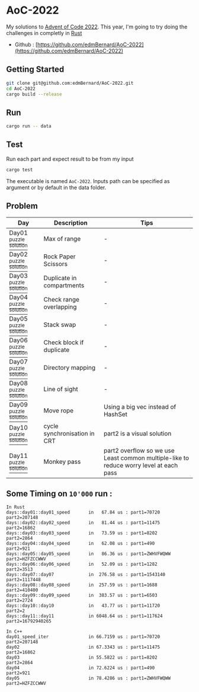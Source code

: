 # AoC-2022

My solutions to [Advent of Code 2022](https://adventofcode.com/). This year, I'm going to try doing the challenges in completly in [Rust](https://www.rust-lang.org/)

- Github : [https://github.com/edmBernard/AoC-2022](https://github.com/edmBernard/AoC-2022)

## Getting Started

```bash
git clone git@github.com:edmBernard/AoC-2022.git
cd AoC-2022
cargo build --release
```

## Run

```bash
cargo run -- data
```

## Test

Run each part and expect result to be from my input
```bash
cargo test
```

The executable is named `AoC-2022`. Inputs path can be specified as argument or by default in the data folder.

## Problem

| Day   | Description                | Tips  |
|--     |--                          |--     |
| Day01 [<sup>puzzle</sup>](https://adventofcode.com/2022/day/1 ) [<sup>solution</sup>](src/days/day01.rs) | Max of range                 | -     |
| Day02 [<sup>puzzle</sup>](https://adventofcode.com/2022/day/2 ) [<sup>solution</sup>](src/days/day02.rs) | Rock Paper Scissors          | -     |
| Day03 [<sup>puzzle</sup>](https://adventofcode.com/2022/day/3 ) [<sup>solution</sup>](src/days/day03.rs) | Duplicate in compartments    | -     |
| Day04 [<sup>puzzle</sup>](https://adventofcode.com/2022/day/4 ) [<sup>solution</sup>](src/days/day04.rs) | Check range overlapping      | -     |
| Day05 [<sup>puzzle</sup>](https://adventofcode.com/2022/day/5 ) [<sup>solution</sup>](src/days/day05.rs) | Stack swap                   | -     |
| Day06 [<sup>puzzle</sup>](https://adventofcode.com/2022/day/6 ) [<sup>solution</sup>](src/days/day06.rs) | Check block if duplicate     | -     |
| Day07 [<sup>puzzle</sup>](https://adventofcode.com/2022/day/7 ) [<sup>solution</sup>](src/days/day07.rs) | Directory mapping            | -     |
| Day08 [<sup>puzzle</sup>](https://adventofcode.com/2022/day/8 ) [<sup>solution</sup>](src/days/day08.rs) | Line of sight                | -     |
| Day09 [<sup>puzzle</sup>](https://adventofcode.com/2022/day/9 ) [<sup>solution</sup>](src/days/day09.rs) | Move rope                    | Using a big vec instead of HashSet |
| Day10 [<sup>puzzle</sup>](https://adventofcode.com/2022/day/10) [<sup>solution</sup>](src/days/day10.rs) | cycle synchronisation in CRT | part2 is a visual solution  |
| Day11 [<sup>puzzle</sup>](https://adventofcode.com/2022/day/10) [<sup>solution</sup>](src/days/day10.rs) | Monkey pass | part2 overflow so we use Least common multiple-like to reduce worry level at each pass |



## Some Timing on `10'000` run :

```
In Rust
days::day01::day01_speed       in   67.84 us : part1=70720      part2=207148
days::day02::day02_speed       in   81.44 us : part1=11475      part2=16862
days::day03::day03_speed       in   73.59 us : part1=8202       part2=2864
days::day04::day04_speed       in   62.08 us : part1=490        part2=921
days::day05::day05_speed       in   86.36 us : part1=ZWHVFWQWW  part2=HZFZCCWWV
days::day06::day06_speed       in   52.09 us : part1=1282       part2=3513
days::day07::day07             in  276.58 us : part1=1543140    part2=1117448
days::day08::day08_speed       in  257.59 us : part1=1688       part2=410400
days::day09::day09_speed       in  383.57 us : part1=6503       part2=2724
days::day10::day10             in   43.77 us : part1=11720      part2=2
days::day11::day11             in 6048.64 us : part1=117624     part2=16792940265

In C++
day01_speed_iter               in 66.7159 us : part1=70720      part2=207148
day02                          in 67.3343 us : part1=11475      part2=16862
day03                          in 55.5822 us : part1=8202       part2=2864
day04                          in 72.6224 us : part1=490        part2=921
day05                          in 78.4286 us : part1=ZWHVFWQWW  part2=HZFZCCWWV
```